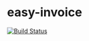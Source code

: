 easy-invoice
============
[![Build Status](https://travis-ci.org/ethankhall/easy-invoice.png?branch=master)](https://travis-ci.org/ethankhall/easy-invoice)
